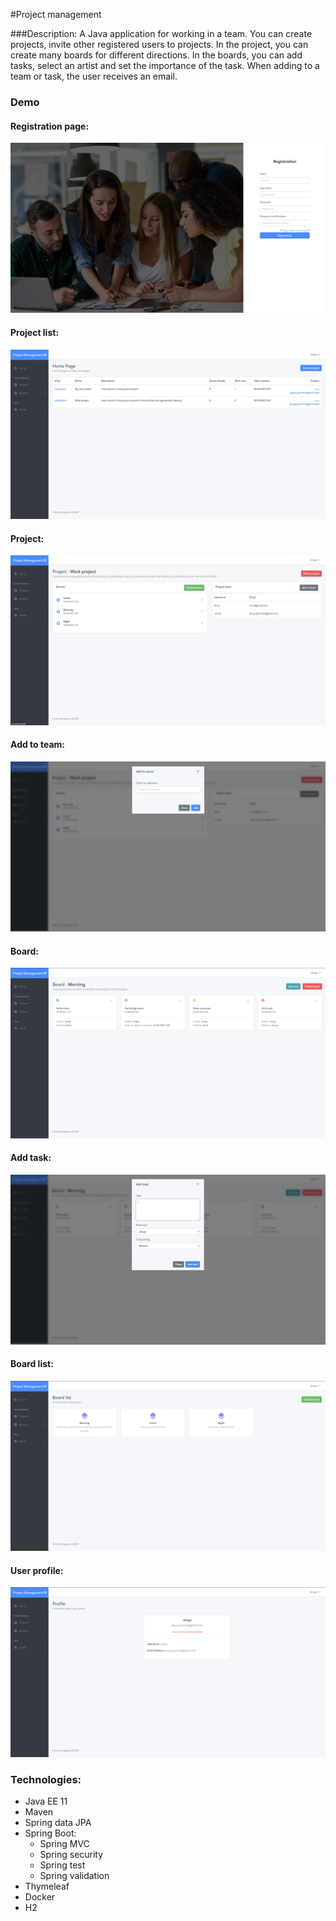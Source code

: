 #Project management

###Description: A Java application for working in a team. You can create projects, invite other registered users to projects. In the project, you can create many boards for different directions. In the boards, you can add tasks, select an artist and set the importance of the task. When adding to a team or task, the user receives an email.

### Demo
#### Registration page:
![Project list](static/registration.png)
#### Project list:
![Project list](static/projectList.png)
#### Project:
![Project list](static/project.png)
#### Add to team:
![Project list](static/addToTeam.png)
#### Board:
![Project list](static/board.png)
#### Add task:
![Project list](static/addTask.png)
#### Board list:
![Project list](static/boardList.png)
#### User profile:
![Project list](static/profile.png)

### Technologies:
- Java EE 11
- Maven
- Spring data JPA
- Spring Boot:
    + Spring MVC
    + Spring security
    + Spring test
    + Spring validation
- Thymeleaf
- Docker
- H2

